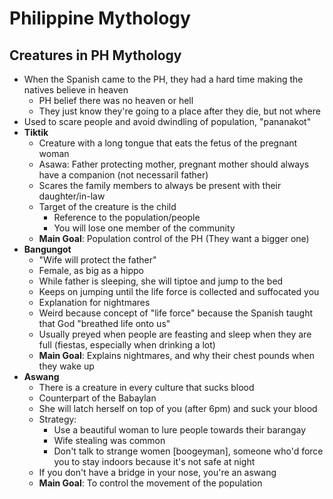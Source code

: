 # Philippine Mythology

## Creatures in PH Mythology
* When the Spanish came to the PH, they had a hard time making the natives believe in heaven
  * PH belief there was no heaven or hell
  * They just know they're going to a place after they die, but not where
* Used to scare people and avoid dwindling of population, "pananakot"
* **Tiktik**
  * Creature with a long tongue that eats the fetus of the pregnant woman
  * Asawa: Father protecting mother, pregnant mother should always have a companion (not necessaril father)
  * Scares the family members to always be present with their daughter/in-law
  * Target of the creature is the child
    * Reference to the population/people
    * You will lose one member of the community
  * **Main Goal**: Population control of the PH (They want a bigger one)
* **Bangungot**
  * "Wife will protect the father"
  * Female, as big as a hippo
  * While father is sleeping, she will tiptoe and jump to the bed
  * Keeps on jumping until the life force is collected and suffocated you
  * Explanation for nightmares
  * Weird because concept of "life force" because the Spanish taught that God "breathed life onto us"
  * Usually preyed when people are feasting and sleep when they are full (fiestas, especially when drinking a lot)
  * **Main Goal**: Explains nightmares, and why their chest pounds when they wake up
* **Aswang**
  * There is a creature in every culture that sucks blood
  * Counterpart of the Babaylan
  * She will latch herself on top of you (after 6pm) and suck your blood
  * Strategy: 
    * Use a beautiful woman to lure people towards their barangay
    * Wife stealing was common
    * Don't talk to strange women [boogeyman], someone who'd force you to stay indoors because it's not safe at night
  * If you don't have a bridge in your nose, you're an aswang
  * **Main Goal**: To control the movement of the population